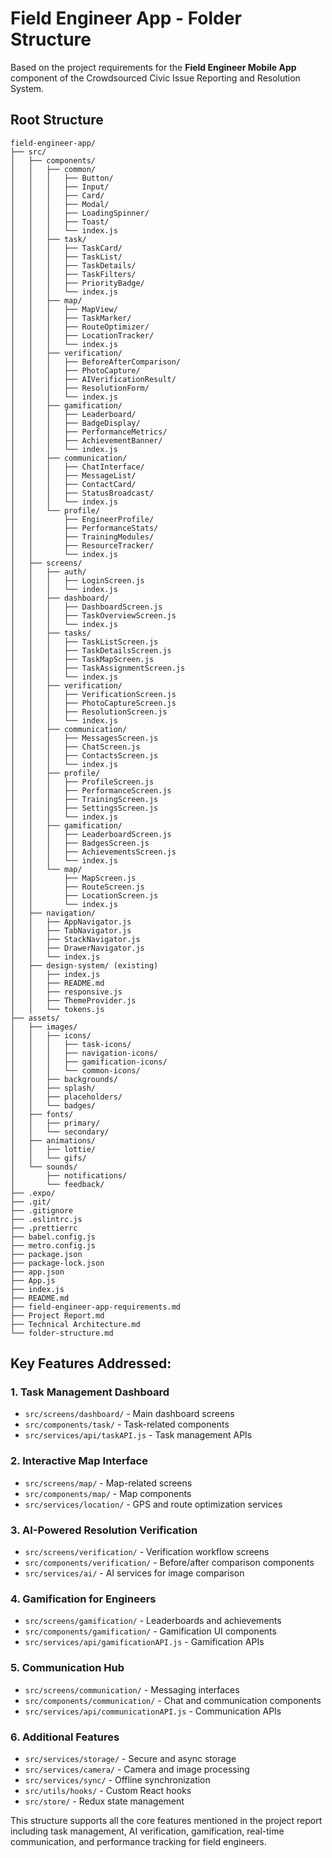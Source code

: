 # Field Engineer App - Folder Structure

Based on the project requirements for the **Field Engineer Mobile App** component of the Crowdsourced Civic Issue Reporting and Resolution System.

## Root Structure
```
field-engineer-app/
├── src/
│   ├── components/
│   │   ├── common/
│   │   │   ├── Button/
│   │   │   ├── Input/
│   │   │   ├── Card/
│   │   │   ├── Modal/
│   │   │   ├── LoadingSpinner/
│   │   │   ├── Toast/
│   │   │   └── index.js
│   │   ├── task/
│   │   │   ├── TaskCard/
│   │   │   ├── TaskList/
│   │   │   ├── TaskDetails/
│   │   │   ├── TaskFilters/
│   │   │   ├── PriorityBadge/
│   │   │   └── index.js
│   │   ├── map/
│   │   │   ├── MapView/
│   │   │   ├── TaskMarker/
│   │   │   ├── RouteOptimizer/
│   │   │   ├── LocationTracker/
│   │   │   └── index.js
│   │   ├── verification/
│   │   │   ├── BeforeAfterComparison/
│   │   │   ├── PhotoCapture/
│   │   │   ├── AIVerificationResult/
│   │   │   ├── ResolutionForm/
│   │   │   └── index.js
│   │   ├── gamification/
│   │   │   ├── Leaderboard/
│   │   │   ├── BadgeDisplay/
│   │   │   ├── PerformanceMetrics/
│   │   │   ├── AchievementBanner/
│   │   │   └── index.js
│   │   ├── communication/
│   │   │   ├── ChatInterface/
│   │   │   ├── MessageList/
│   │   │   ├── ContactCard/
│   │   │   ├── StatusBroadcast/
│   │   │   └── index.js
│   │   └── profile/
│   │       ├── EngineerProfile/
│   │       ├── PerformanceStats/
│   │       ├── TrainingModules/
│   │       ├── ResourceTracker/
│   │       └── index.js
│   ├── screens/
│   │   ├── auth/
│   │   │   ├── LoginScreen.js
│   │   │   └── index.js
│   │   ├── dashboard/
│   │   │   ├── DashboardScreen.js
│   │   │   ├── TaskOverviewScreen.js
│   │   │   └── index.js
│   │   ├── tasks/
│   │   │   ├── TaskListScreen.js
│   │   │   ├── TaskDetailsScreen.js
│   │   │   ├── TaskMapScreen.js
│   │   │   ├── TaskAssignmentScreen.js
│   │   │   └── index.js
│   │   ├── verification/
│   │   │   ├── VerificationScreen.js
│   │   │   ├── PhotoCaptureScreen.js
│   │   │   ├── ResolutionScreen.js
│   │   │   └── index.js
│   │   ├── communication/
│   │   │   ├── MessagesScreen.js
│   │   │   ├── ChatScreen.js
│   │   │   ├── ContactsScreen.js
│   │   │   └── index.js
│   │   ├── profile/
│   │   │   ├── ProfileScreen.js
│   │   │   ├── PerformanceScreen.js
│   │   │   ├── TrainingScreen.js
│   │   │   ├── SettingsScreen.js
│   │   │   └── index.js
│   │   ├── gamification/
│   │   │   ├── LeaderboardScreen.js
│   │   │   ├── BadgesScreen.js
│   │   │   ├── AchievementsScreen.js
│   │   │   └── index.js
│   │   └── map/
│   │       ├── MapScreen.js
│   │       ├── RouteScreen.js
│   │       ├── LocationScreen.js
│   │       └── index.js
│   ├── navigation/
│   │   ├── AppNavigator.js
│   │   ├── TabNavigator.js
│   │   ├── StackNavigator.js
│   │   ├── DrawerNavigator.js
│   │   └── index.js
│   ├── design-system/ (existing)
│   │   ├── index.js
│   │   ├── README.md
│   │   ├── responsive.js
│   │   ├── ThemeProvider.js
│   │   └── tokens.js
├── assets/
│   ├── images/
│   │   ├── icons/
│   │   │   ├── task-icons/
│   │   │   ├── navigation-icons/
│   │   │   ├── gamification-icons/
│   │   │   └── common-icons/
│   │   ├── backgrounds/
│   │   ├── splash/
│   │   ├── placeholders/
│   │   └── badges/
│   ├── fonts/
│   │   ├── primary/
│   │   └── secondary/
│   ├── animations/
│   │   ├── lottie/
│   │   └── gifs/
│   └── sounds/
│       ├── notifications/
│       └── feedback/
├── .expo/
├── .git/
├── .gitignore
├── .eslintrc.js
├── .prettierrc
├── babel.config.js
├── metro.config.js
├── package.json
├── package-lock.json
├── app.json
├── App.js
├── index.js
├── README.md
├── field-engineer-app-requirements.md
├── Project Report.md
├── Technical Architecture.md
└── folder-structure.md
```

## Key Features Addressed:

### 1. Task Management Dashboard
- `src/screens/dashboard/` - Main dashboard screens
- `src/components/task/` - Task-related components
- `src/services/api/taskAPI.js` - Task management APIs

### 2. Interactive Map Interface
- `src/screens/map/` - Map-related screens
- `src/components/map/` - Map components
- `src/services/location/` - GPS and route optimization services

### 3. AI-Powered Resolution Verification
- `src/screens/verification/` - Verification workflow screens
- `src/components/verification/` - Before/after comparison components
- `src/services/ai/` - AI services for image comparison

### 4. Gamification for Engineers
- `src/screens/gamification/` - Leaderboards and achievements
- `src/components/gamification/` - Gamification UI components
- `src/services/api/gamificationAPI.js` - Gamification APIs

### 5. Communication Hub
- `src/screens/communication/` - Messaging interfaces
- `src/components/communication/` - Chat and communication components
- `src/services/api/communicationAPI.js` - Communication APIs

### 6. Additional Features
- `src/services/storage/` - Secure and async storage
- `src/services/camera/` - Camera and image processing
- `src/services/sync/` - Offline synchronization
- `src/utils/hooks/` - Custom React hooks
- `src/store/` - Redux state management

This structure supports all the core features mentioned in the project report including task management, AI verification, gamification, real-time communication, and performance tracking for field engineers.